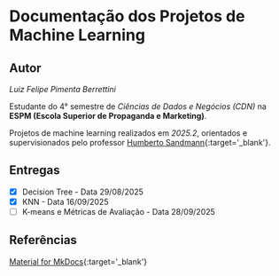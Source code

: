 # Documentação dos Projetos de Machine Learning

## Autor

*Luiz Felipe Pimenta Berrettini*

Estudante do 4° semestre de *Ciências de Dados e Negócios (CDN)* na **ESPM (Escola Superior de Propaganda e Marketing)**. 

Projetos de machine learning realizados em *2025.2*, orientados e supervisionados pelo professor [Humberto Sandmann](https://github.com/hsandmann){:target='_blank'}.


## Entregas

- [X] Decision Tree - Data 29/08/2025
- [X] KNN - Data 16/09/2025
- [ ] K-means e Métricas de Avaliação - Data 28/09/2025

## Referências

[Material for MkDocs](https://squidfunk.github.io/mkdocs-material/reference/){:target='_blank'}